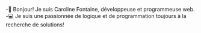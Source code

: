 -🦄 Bonjour! Je suis Caroline Fontaine, développeuse et programmeuse web.
-💻 Je suis une passionnée de logique et de programmation toujours à la recherche de solutions!
